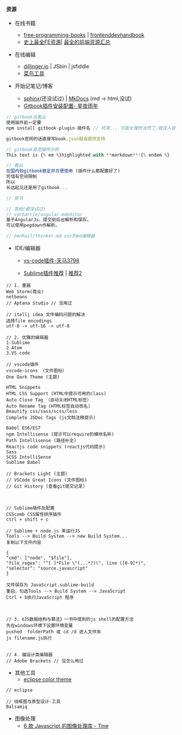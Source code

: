 #### **资源**

* 在线书籍

  * [free-programming-books](https://github.com/vhf/free-programming-books/blob/master/free-programming-books.md) \| [frontenddevhandbook](https://www.gitbook.com/book/dwqs/frontenddevhandbook/details) 
  * [史上最全FE资源](http://www.jianshu.com/p/6cb49271cd2a#)\| [最全的前端资源汇总](https://github.com/helloqingfeng/Awsome-Front-End-learning-resource)

* 在线编辑

  * [dillinger.io](http://dillinger.io/) \| JSbin \| jsfiddle
  * [菜鸟工具](https://c.runoob.com/)

* 开始记笔记/博客
  * [sphinx](http://www.sphinx-doc.org/en/stable/)\(还没试过\) \| [MkDocs](http://www.mkdocs.org/) \(md -&gt; html,没试\)
  * [Gitbook插件安装配置- 星夜雨年](http://www.tuicool.com/articles/JjQ3qm)

```js
// gitbook与看云
使用插件前一定要
npm install gitbook-plugin-插件名 // 坑哭... 可能太理所当然了,就没人说

gitbook官网的话直接写book.json就会提供支持

// gitbook高亮插件示例
This text is {% em %}highlighted with **markdown**!{% endem %}

// 看云
在国内较gitbook稳定并方便使用 (插件什么都配置好了)
可惜有空间限制
所以
长远起见还是用了gitbook...

// 简书

// 其他(都没试过)
// varharrie/angular-mdeditor
基于AngularJs，提交到后台解析和保存。
可以使用pegdown作解析。

// benhail/thinker-md osc的md编辑器
```

* IDE/编辑器

  * [vs-code插件-](http://blog.csdn.net/u011127019/article/details/53158660)[天马3798](http://blog.csdn.net/u011127019)

  * [Sublime插件推荐](http://www.jianshu.com/p/2f30ccd41165)  \| [推荐2](https://www.zhihu.com/question/37342465)

```
// 1. 重器
Web Storm(商业)
netbeans
// Aptana Studio // 没用过

// itellj idea 文件编码问题的解决
选择file encodings 
utf-8 -> utf-16 -> utf-8

// 2. 优雅的编辑器
1.Sublime 
2.Atom
3.VS code

// vscode插件
vscode-icons （文件图标）
One Dark Theme (主题)

HTML Snippets
HTML CSS Support (HTML中提示可用的class)
Auto Close Tag （自动关闭HTML标签）
Auto Rename Tag (HTML标签自动改名)
Beautify css/sass/scss/less
Complete JSDoc Tags (js文档注释提示)

Babel ES6/ES7 
npm Intellisense (提示可以require的模块名称)
Path Intellisense (路径补全)
Reactjs code snippets (reactjs代码提示)
Sass
SCSS IntelliSense
Sublime Babel

// Brackets Light (主题)
// VSCode Great Icons (文件图标)
// Git History (查看git提交记录)



// Sublime插件及配置
CSScomb CSS属性排序插件
ctrl + shift + c

// Sublime + node.js 来运行JS 
Tools --> Build System --> new Build System...
复制以下文件内容

{
"cmd": ["node", "$file"],
"file_regex": "^[ ]*File \"(...*?)\", line ([0-9]*)",
"selector": "source.javascript"
}

文件保存为 JavaScript.sublime-build
重启，勾选Tools --> Build System --> JavaScript
Ctrl + b执行JavaScript 程序



// 3. 《JS数据结构与算法》一书中提到的js shell的配置方法
先在windows环境下设置环境变量
pushed  folderPath 或 cd /d 进入文件夹
js filename.js执行


// 4. 偏设计类编辑器
// Adobe Brackets // 没怎么用过
```

* 其他工具
  * [eclipse color theme](http://download.csdn.net/download/knockheart/6690825)

```
// eclipse

// 线框图与原型设计-工具
Balsamiq
```

* 图像处理
  * [6 款 Javascript 的图像处理库 - Tine](https://juejin.im/post/58c0edac0ce4630054592a78?utm_source=gold_browser_extension)



